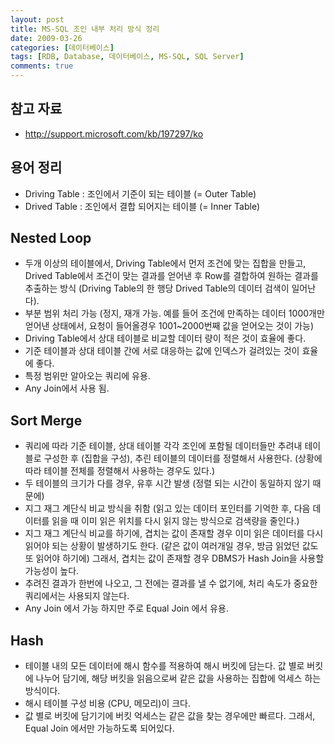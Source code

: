 ```yaml
---
layout: post
title: MS-SQL 조인 내부 처리 방식 정리
date: 2009-03-26
categories: [데이터베이스]
tags: [RDB, Database, 데이터베이스, MS-SQL, SQL Server]
comments: true
---
```


## 참고 자료
* <http://support.microsoft.com/kb/197297/ko>

## 용어 정리
* Driving Table : 조인에서 기준이 되는 테이블 (= Outer Table)
* Drived Table : 조인에서 결합 되어지는 테이블 (= Inner Table)

## Nested Loop
- 두개 이상의 테이블에서, Driving Table에서 먼저 조건에 맞는 집합을 만들고, Drived Table에서 조건이 맞는 결과를 얻어낸 후 Row를 결합하여 원하는 결과를 추출하는 방식 (Driving Table의 한 행당 Drived Table의 데이터 검색이 일어난다).
- 부분 범위 처리 가능 (정지, 재개 가능. 예를 들어 조건에 만족하는 데이터 1000개만 얻어낸 상태에서, 요청이 들어올경우 1001~2000번째 값을 얻어오는 것이 가능)
- Driving Table에서 상대 테이블로 비교할 데이터 량이 적은 것이 효율에 좋다.
- 기준 테이블과 상대 테이블 간에 서로 대응하는 값에 인덱스가 걸려있는 것이 효율에 좋다.
- 특정 범위만 알아오는 쿼리에 유용.
- Any Join에서 사용 됨.

## Sort Merge
- 쿼리에 따라 기준 테이블, 상대 테이블 각각 조인에 포함될 데이터들만 추려내 테이블로 구성한 후 (집합을 구성), 추린 테이블의 데이터를 정렬해서 사용한다.
(상황에 따라 테이블 전체를 정렬해서 사용하는 경우도 있다.)
- 두 테이블의 크기가 다를 경우, 유후 시간 발생 (정렬 되는 시간이 동일하지 않기 때문에)
- 지그 재그 계단식 비교 방식을 취함 (읽고 있는 데이터 포인터를 기억한 후, 다음 데이터를 읽을 때 이미 읽은 위치를 다시 읽지 않는 방식으로 검색량을 줄인다.)
- 지그 재그 계단식 비교를 하기에, 겹치는 값이 존재할 경우 이미 읽은 데이터를 다시 읽어야 되는 상황이 발생하기도 한다. (같은 값이 여러개일 경우, 방금 읽었던 값도 또 읽어야 하기에) 그래서, 겹치는 값이 존재할 경우 DBMS가 Hash Join을 사용할 가능성이 높다.
- 추려진 결과가 한번에 나오고, 그 전에는 결과를 낼 수 없기에, 처리 속도가 중요한 쿼리에서는 사용되지 않는다.
- Any Join 에서 가능 하지만 주로 Equal Join 에서 유용.

## Hash
- 테이블 내의 모든 데이터에 해시 함수를 적용하여 해시 버킷에 담는다. 값 별로 버킷에 나누어 담기에, 해당 버킷을 읽음으로써 같은 값을 사용하는 집합에 억세스 하는 방식이다.
- 해시 테이블 구성 비용 (CPU, 메모리)이 크다.
- 값 별로 버킷에 담기기에 버킷 억세스는 같은 값을 찾는 경우에만 빠르다. 그래서, Equal Join 에서만 가능하도록 되어있다.
